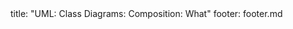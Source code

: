 <frontmatter>
title: "UML: Class Diagrams: Composition: What"
footer: footer.md
</frontmatter>

<include src="unit-inPage-asFlat.md" boilerplate />